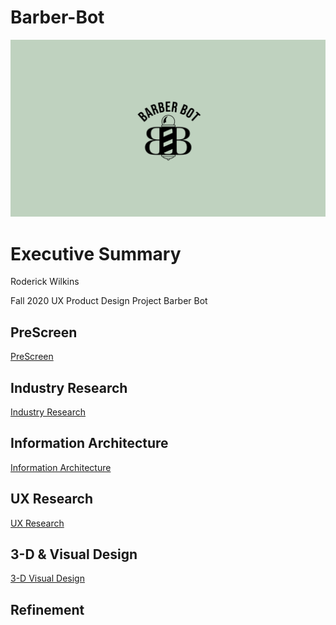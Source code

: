 # Barber-Bot
<img src="images/logo.png">

# Executive Summary

Roderick Wilkins


Fall 2020 UX Product Design Project
Barber Bot


## PreScreen 
[PreScreen](https://github.com/maubanel/Barber-Bot/blob/master/prescreen.md)

## Industry Research
[Industry Research](https://github.com/maubanel/Barber-Bot/blob/master/IndustryResearch.md)

## Information Architecture
[Information Architecture](https://github.com/maubanel/Barber-Bot/blob/master/InformationArchitecture.md)

## UX Research

[UX Research](UXResearch.md)


## 3-D & Visual Design
[3-D Visual Design](3dvisualdesign.md)

## Refinement 
